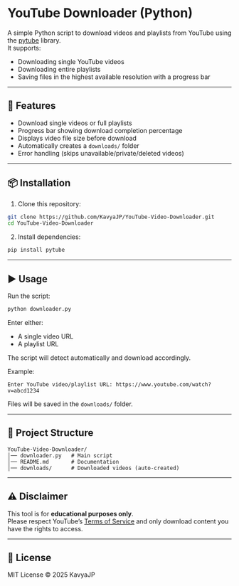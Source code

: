 # YouTube Downloader (Python)

A simple Python script to download videos and playlists from YouTube using the [pytube](https://pypi.org/project/pytube/) library.  
It supports:
- Downloading single YouTube videos
- Downloading entire playlists
- Saving files in the highest available resolution with a progress bar

---

## 🚀 Features
- Download single videos or full playlists
- Progress bar showing download completion percentage
- Displays video file size before download
- Automatically creates a `downloads/` folder
- Error handling (skips unavailable/private/deleted videos)

---

## 📦 Installation

1. Clone this repository:

```bash
git clone https://github.com/KavyaJP/YouTube-Video-Downloader.git
cd YouTube-Video-Downloader
```

2. Install dependencies:

```bash
pip install pytube
```

---

## ▶️ Usage

Run the script:

```bash
python downloader.py
```

Enter either:
- A single video URL  
- A playlist URL  

The script will detect automatically and download accordingly.

Example:

```text
Enter YouTube video/playlist URL: https://www.youtube.com/watch?v=abcd1234
```

Files will be saved in the `downloads/` folder.

---

## 📂 Project Structure
```
YouTube-Video-Downloader/
│── downloader.py   # Main script
│── README.md       # Documentation
│── downloads/      # Downloaded videos (auto-created)
```

---

## ⚠️ Disclaimer
This tool is for **educational purposes only**.  
Please respect YouTube’s [Terms of Service](https://www.youtube.com/static?template=terms) and only download content you have the rights to access.

---

## 📝 License
MIT License © 2025 KavyaJP
